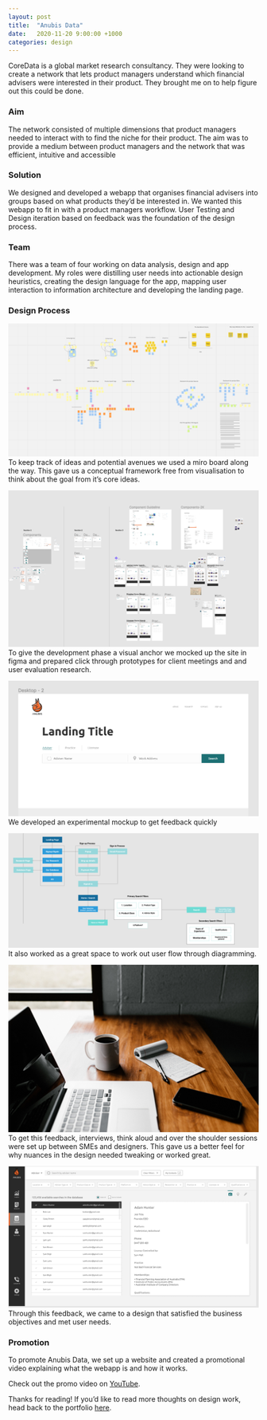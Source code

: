 ```yaml
---
layout: post
title:  "Anubis Data"
date:   2020-11-20 9:00:00 +1000
categories: design
---
```

CoreData is a global market research consultancy. They were looking to create a network that lets product managers understand which financial advisers were interested in their product. They brought me on to help figure out this could be done.

### Aim
The network consisted of multiple dimensions that product managers needed to interact with to find the niche for their product. The aim was to provide a medium between product managers and the network that was efficient, intuitive and accessible

### Solution
We designed and developed a webapp that organises financial advisers into groups based on what products they’d be interested in. We wanted this webapp to fit in with a product managers workflow. User Testing and Design iteration based on feedback was the foundation of the design process.

### Team
There was a team of four working on data analysis, design and app development. My roles were distilling user needs into actionable design heuristics, creating the design language for the app, mapping user interaction to information architecture and developing the landing page.

### Design Process
![image of a digital post it note board](./assets/images/anubis-work-1.png)
To keep track of ideas and potential avenues we used a miro board along the way. This gave us a conceptual framework free from visualisation to think about the goal from it’s core ideas.

![an image of a figma workspace](./assets/images/figma-workspace.png)
To give the development phase a visual anchor we mocked up the site in figma and prepared click through prototypes for client meetings and and user evaluation research.

![an initial iteration of the anubis design](./assets/images/start-iteration-anubis.png)
We developed an experimental mockup to get feedback quickly

![a user flow diagram](./assets/images/user-flow-anubis.png)
It also worked as a great space to work out user flow through diagramming.

![a photo of an interview setup by Andrew Neel on Unsplash](./assets/images/andrew-neel-interview.jpg)
To get this feedback, interviews, think aloud and over the shoulder sessions were set up between SMEs and designers. This gave us a better feel for why nuances in the design needed tweaking or worked great.

![a later iteration of the anubis design](./assets/images/end-iteration-anubis.png)
Through this feedback, we came to a design that satisfied the business objectives and met user needs.

### Promotion
To promote Anubis Data, we set up a website and created a promotional video explaining what the webapp is and how it works.

Check out the promo video on [YouTube](https://youtu.be/drViT-59eOc).

Thanks for reading! If you’d like to read more thoughts on design work, head back to the portfolio [here](https://halcha.github.io/portfolio).
